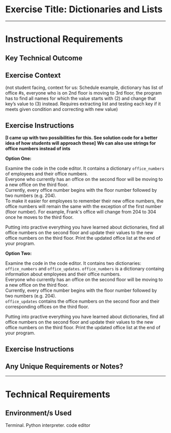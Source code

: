 # Exercise Title: Dictionaries and Lists
---
# Instructional Requirements
## Key Technical Outcome

## Exercise Context
(not student facing, context for us: Schedule example, dictionary has list of office #s, everyone who is on 2nd floor is moving to 3rd floor, the program has to find all names for which the value starts with (2) and change that key’s value to (3) instead. Requires extracting list and testing each key if it meets given condition and correcting with new value)

## Exercise Instructions
<b>[I came up with two possibilities for this. See solution code for a better idea of how students will approach these]</b>
<b> We can also use strings for office numbers instead of ints </b><br>

<b>Option One:</b>

Examine the code in the code editor. It contains a dictionary <code>office_numbers</code> of employees and their office numbers.<br>
Everyone who currently has an office on the second floor will be moving to a new office on the third floor. </br>
Currently, every office number begins with the floor number followed by two numbers (e.g. 204). <br>
To make it easier for employees to remember their new office numbers, the office numbers will remain the same with the exception of the first number (floor number). For example, Frank's office will change from 204 to 304 once he moves to the third floor. 

Putting into practive everything you have learned about dictionaries,  find all office numbers on the second floor and update their values to the new office numbers on the third floor.
Print the updated office list at the end of your program.

<b>Option Two:</b>

Examine the code in the code editor. It contains two dictionaries: <code>office_numbers</code> and <code>office_updates</code>.
<code>office_numbers</code> is a dictionary containg information about employees and their office numbers.<br>
Everyone who currently has an office on the second floor will be moving to a new office on the third floor. </br>
Currently, every office number begins with the floor number followed by two numbers (e.g. 204). <br>
<code>office_updates</code> contains the office numbers on the second floor and their corresponding offices on the third floor. 

Putting into practive everything you have learned about dictionaries, find all office numbers on the second floor and update their values to the new office numbers on the third floor. Print the updated office list at the end of your program.

## Exercise Instructions


## Any Unique Requirements or Notes?

---
# Technical Requirements
<em><strong></strong></em>

## Environment/s Used
Terminal. Python interpreter. code editor
